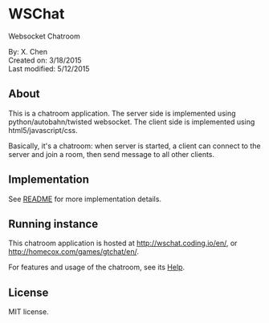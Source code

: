 # WSChat 
Websocket Chatroom

By: X. Chen  
Created on: 3/18/2015  
Last modified: 5/12/2015  


About 
------

This is a chatroom application. The server side is implemented using python/autobahn/twisted websocket. The client side is implemented using html5/javascript/css.

Basically, it's a chatroom: when server is started, a client can connect to the server and join a room, then send message to all other clients. 

Implementation
------

See <a href="https://github.com/chenx/wschat/blob/master/README">README</a> for more implementation details.

Running instance
------

This chatroom application is hosted at <a href="http://wschat.coding.io/en/">http://wschat.coding.io/en/</a>, or <a href="http://homecox.com/games/gtchat/en/">http://homecox.com/games/gtchat/en/</a>.

For features and usage of the chatroom, see its <a href="http://wschat.coding.io/en/help.html">Help</a>.

License
------
MIT license.
